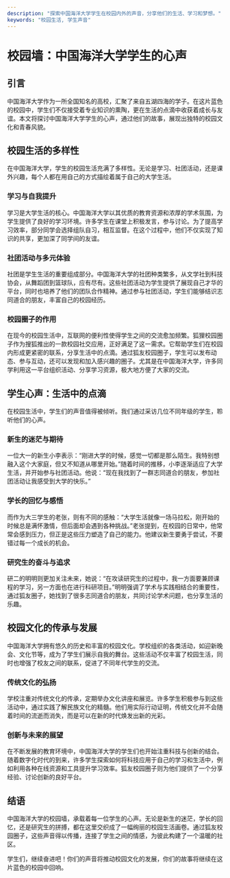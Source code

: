 ```yaml
---
description: "探索中国海洋大学学生在校园内外的声音，分享他们的生活、学习和梦想。"
keywords: "校园生活, 学生声音"
---
```

# 校园墙：中国海洋大学学生的心声

## 引言

中国海洋大学作为一所全国知名的高校，汇聚了来自五湖四海的学子。在这片蓝色的校园中，学生们不仅接受着专业知识的熏陶，更在生活的点滴中收获着成长与友谊。本文将探讨中国海洋大学学生的心声，通过他们的故事，展现出独特的校园文化和青春风貌。

## 校园生活的多样性

在中国海洋大学，学生的校园生活充满了多样性。无论是学习、社团活动，还是课外兴趣，每个人都在用自己的方式描绘着属于自己的大学生活。

### 学习与自我提升

学习是大学生活的核心。中国海洋大学以其优质的教育资源和浓厚的学术氛围，为学生提供了良好的学习环境。许多学生在课堂上积极发言，参与讨论。为了提高学习效率，部分同学会选择组队自习，相互监督。在这个过程中，他们不仅实现了知识的共享，更加深了同学间的友谊。

### 社团活动与多元体验

社团是学生生活的重要组成部分。中国海洋大学的社团种类繁多，从文学社到科技协会，从舞蹈团到篮球队，应有尽有。这些社团活动为学生提供了展现自己才华的平台，同时也培养了他们的团队合作精神。通过参与社团活动，学生们能够结识志同道合的朋友，丰富自己的校园经历。

### 校园圈子的作用

在现今的校园生活中，互联网的便利性使得学生之间的交流愈加频繁。狐狸校园圈子作为搜狐推出的一款校园社交应用，正好满足了这一需求。它帮助学生们在校园内形成更紧密的联系，分享生活中的点滴。通过狐友校园圈子，学生可以发布动态、参与互动，还可以发现和加入感兴趣的圈子。尤其是在中国海洋大学，许多同学利用这一平台组织活动、分享学习资源，极大地方便了大家的交流。

## 学生心声：生活中的点滴

在校园生活中，学生们的声音值得被倾听。我们通过采访几位不同年级的学生，聆听他们的心声。

### 新生的迷茫与期待

一位大一的新生小李表示：“刚进大学的时候，感觉一切都是那么陌生。我特别想融入这个大家庭，但又不知道从哪里开始。”随着时间的推移，小李逐渐适应了大学生活，并开始参与社团活动。他说：“现在我找到了一群志同道合的朋友，参加社团活动让我感受到大学的快乐。”

### 学长的回忆与感悟

而作为大三学生的老张，则有不同的感触：“大学生活就像一场马拉松，刚开始的时候总是满怀激情，但后面却会遇到各种挑战。”老张提到，在校园的日常中，他常常会感到压力，但正是这些压力塑造了自己的能力。他建议新生要勇于尝试，不要错过每一个成长的机会。

### 研究生的奋斗与追求

研二的明明则更加关注未来，她说：“在攻读研究生的过程中，我一方面要兼顾课程的学习，另一方面也在进行科研项目。”明明强调了学术与实践相结合的重要性，通过狐友圈子，她找到了很多志同道合的朋友，共同讨论学术问题，也分享生活的乐趣。

## 校园文化的传承与发展

中国海洋大学拥有悠久的历史和丰富的校园文化。学校组织的各类活动，如迎新晚会、文化节等，成为了学生们展示自我的舞台。这些活动不仅丰富了校园生活，同时也增强了校友之间的联系，促进了不同年代学生的交流。

### 传统文化的弘扬

学校注重对传统文化的传承，定期举办文化讲座和展览。许多学生积极参与到这些活动中，通过实践了解民族文化的精髓。他们用实际行动证明，传统文化并不会随着时间的流逝而消失，而是可以在新的时代焕发出新的光彩。

### 创新与未来的展望

在不断发展的教育环境中，中国海洋大学的学生们也开始注重科技与创新的结合。随着数字化时代的到来，许多学生探索如何将科技应用于自己的学习和生活中，例如利用各种在线资源和工具提升学习效率。狐友校园圈子则为他们提供了一个分享经验、讨论创新的良好平台。

## 结语

中国海洋大学的校园墙，承载着每一位学生的心声。无论是新生的迷茫，学长的回忆，还是研究生的拼搏，都在这里交织成了一幅绚丽的校园生活画卷。通过狐友校园圈子，这些声音得以传播，连接了学生之间的情感，为彼此构建了一个温暖的社区。

学生们，继续奋进吧！你们的声音将推动校园文化的发展，你们的故事将继续在这片蓝色的校园中回响。
